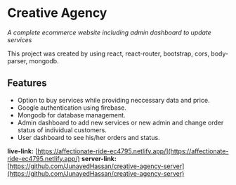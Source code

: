 # Creative Agency
*A complete ecommerce website including admin dashboard to update services*

This project was created by using react, react-router, bootstrap, cors, body-parser, mongodb.

## Features
- Option to buy services while providing neccessary data and price.
- Google authentication using firebase.
- Mongodb for database management.
- Admin dashboard to add new services or new admin and change order status of individual customers.
- User dashboard to see his/her orders and status.

**live-link:** [https://affectionate-ride-ec4795.netlify.app/](https://affectionate-ride-ec4795.netlify.app/)
**server-link:** [https://github.com/JunayedHassan/creative-agency-server](https://github.com/JunayedHassan/creative-agency-server)
